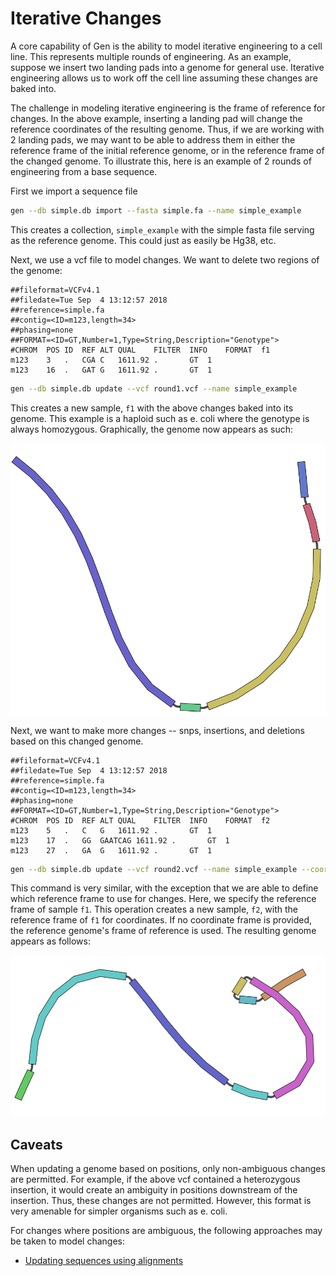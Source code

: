 # Iterative Changes

A core capability of Gen is the ability to model iterative engineering to a cell line. This represents multiple rounds
of engineering. As an example, suppose we insert two landing pads into a genome for general use. Iterative engineering
allows us to work off the cell line assuming these changes are baked into.

The challenge in modeling iterative engineering is the frame of reference for changes. In the above example, inserting
a landing pad will change the reference coordinates of the resulting genome. Thus, if we are working with 2 landing pads,
we may want to be able to address them in either the reference frame of the initial reference genome, or in the reference
frame of the changed genome. To illustrate this, here is an example of 2 rounds of engineering from a base sequence.

First we import a sequence file

```bash
gen --db simple.db import --fasta simple.fa --name simple_example
```

This creates a collection, `simple_example` with the simple fasta file serving as the reference genome. This could just
as easily be Hg38, etc.

Next, we use a vcf file to model changes. We want to delete two regions of the genome:

```text
##fileformat=VCFv4.1
##filedate=Tue Sep  4 13:12:57 2018
##reference=simple.fa
##contig=<ID=m123,length=34>
##phasing=none
##FORMAT=<ID=GT,Number=1,Type=String,Description="Genotype">
#CHROM	POS	ID	REF	ALT	QUAL	FILTER	INFO	FORMAT	f1
m123	3	.	CGA	C	1611.92	.		GT	1
m123	16	.	GAT	G	1611.92	.		GT	1
```

```bash
gen --db simple.db update --vcf round1.vcf --name simple_example
```
This creates a new sample, `f1` with the above changes baked into its genome. This example is a haploid such as e. coli
where the genotype is always homozygous. Graphically, the genome now appears as such:

![F1 Genome](figures/iterative_changes_f1.png)

Next, we want to make more changes -- snps, insertions, and deletions based on this changed genome.

```vcf
##fileformat=VCFv4.1
##filedate=Tue Sep  4 13:12:57 2018
##reference=simple.fa
##contig=<ID=m123,length=34>
##phasing=none
##FORMAT=<ID=GT,Number=1,Type=String,Description="Genotype">
#CHROM	POS	ID	REF	ALT	QUAL	FILTER	INFO	FORMAT	f2
m123	5	.	C	G	1611.92	.		GT	1
m123	17	.	GG	GAATCAG	1611.92	.		GT	1
m123	27	.	GA	G	1611.92	.		GT	1
```

```bash
gen --db simple.db update --vcf round2.vcf --name simple_example --coordinate-frame f1
```

This command is very similar, with the exception that we are able to define which reference frame to use for changes. Here,
we specify the reference frame of sample `f1`. This operation creates a new sample, `f2`, with the reference frame of
`f1` for coordinates. If no coordinate frame is provided, the reference genome's frame of reference is used. The resulting
genome appears as follows:

![F2 Genome](figures/iterative_changes_f2.png)

## Caveats

When updating a genome based on positions, only non-ambiguous changes are permitted. For example, if the above vcf 
contained a heterozygous insertion, it would create an ambiguity in positions downstream of the insertion. Thus,
these changes are not permitted. However, this format is very amenable for simpler organisms such as e. coli.

For changes where positions are ambiguous, the following approaches may be taken to model changes:
* [Updating sequences using alignments](updates_with_gaf.md)
